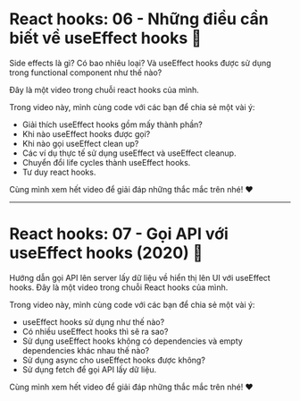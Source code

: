 # React hooks: 06 - Những điều cần biết về useEffect hooks 🎉

Side effects là gì? Có bao nhiêu loại? Và useEffect hooks được sử dụng trong functional component như thế nào?

Đây là một video trong chuỗi react hooks của mình.

Trong video này, mình cùng code với các bạn để chia sẻ một vài ý:

- Giải thích useEffect hooks gồm mấy thành phần?
- Khi nào useEffect hooks được gọi?
- Khi nào gọi useEffect clean up?
- Các ví dụ thực tế sử dụng useEffect và useEffect cleanup.
- Chuyển đổi life cycles thành useEffect hooks.
- Tư duy react hooks.

Cùng mình xem hết video để giải đáp những thắc mắc trên nhé! ❤️

---

# React hooks: 07 - Gọi API với useEffect hooks (2020) 🎉

Hướng dẫn gọi API lên server lấy dữ liệu về hiển thị lên UI với useEffect hooks. Đây là một video trong chuỗi React hooks của mình.

Trong video này, mình cùng code với các bạn để chia sẻ một vài ý:

- useEffect hooks sử dụng như thế nào?
- Có nhiều useEffect hooks thì sẽ ra sao?
- Sử dụng useEffect hooks không có dependencies và empty dependencies khác nhau thế nào?
- Sử dụng async cho useEffect hooks được không?
- Sử dụng fetch để gọi API lấy dữ liệu.

Cùng mình xem hết video để giải đáp những thắc mắc trên nhé! ❤️
